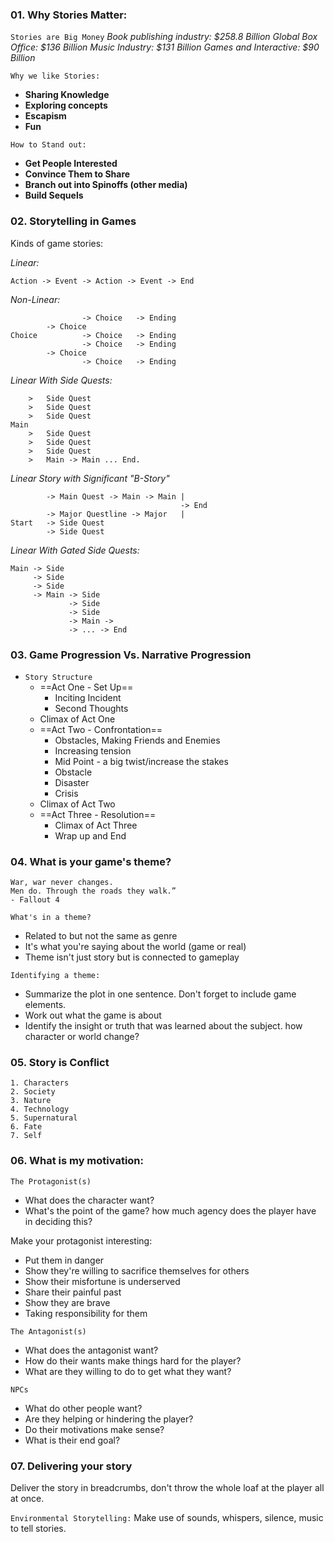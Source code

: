 ### 01. Why Stories Matter:

`Stories are Big Money` 
*Book publishing industry: $258.8 Billion*
*Global Box Office: $136 Billion*
*Music Industry: $131 Billion*
*Games and Interactive: $90 Billion*

`Why we like Stories:`
- **Sharing Knowledge**
- **Exploring concepts** 
- **Escapism**
- **Fun**

`How to Stand out:`
- **Get People Interested**
- **Convince Them to Share**
- **Branch out into Spinoffs (other media)**
- **Build Sequels**


### 02. Storytelling in Games

Kinds of game stories:

*Linear:*
```
Action -> Event -> Action -> Event -> End
```

*Non-Linear:*
```
				-> Choice   -> Ending
		-> Choice           
Choice          -> Choice   -> Ending
			    -> Choice   -> Ending
		-> Choice           
				-> Choice   -> Ending
```


*Linear With Side Quests:*
```
	>	Side Quest
	>	Side Quest
	>	Side Quest
Main
	>	Side Quest
	>	Side Quest
	>	Side Quest
	>	Main -> Main ... End.
```


*Linear Story with Significant "B-Story"*

```
		-> Main Quest -> Main -> Main |
		                              -> End
		-> Major Questline -> Major   |
Start   -> Side Quest
		-> Side Quest
```

*Linear With Gated Side Quests:*

```
Main -> Side
	 ->	Side
	 ->	Side
	 ->	Main -> Side
			 ->	Side
			 ->	Side
			 ->	Main ->
			 ->	... -> End
```



### 03. Game Progression Vs. Narrative Progression

- ``Story Structure``
	- ==Act One - Set Up==
		- Inciting Incident
		- Second Thoughts
	- Climax of Act One
	- ==Act Two - Confrontation==
		- Obstacles, Making Friends and Enemies
		- Increasing tension
		- Mid Point - a big twist/increase the stakes
		- Obstacle
		- Disaster
		- Crisis
	- Climax of Act Two
	- ==Act Three - Resolution== 
		- Climax of Act Three
		- Wrap up and End


### 04. What is your game's theme?

```
War, war never changes.
Men do. Through the roads they walk.”
- Fallout 4
```

`What's in a theme?`

- Related to but not the same as genre
- It's what you're saying about the world (game or real)
- Theme isn't just story but is connected to gameplay

`Identifying a theme:`
- Summarize the plot in one sentence. Don't forget to include game elements.
- Work out what the game is about
- Identify the insight or truth that was learned about the subject. how character or world change?


### 05. Story is Conflict
	1. Characters
	2. Society
	3. Nature
	4. Technology
	5. Supernatural
	6. Fate
	7. Self


### 06. What is my motivation:

``The Protagonist(s)``

- What does the character want?
- What's the point of the game?
  how much agency does the player have in deciding this?

Make your protagonist interesting:
- Put them in danger
- Show they're willing to sacrifice themselves for others
- Show their misfortune is underserved
- Share their painful past
- Show they are brave
- Taking responsibility for them


`The Antagonist(s)`

- What does the antagonist want?
- How do their wants make things hard for the player?
- What are they willing to do to get what they want?


`NPCs`

- What do other people want?
- Are they helping or hindering the  player?
- Do their motivations make sense? 
- What is their end goal?


### 07. Delivering your story

Deliver the story in breadcrumbs, don't throw the whole loaf at the player all at once.

`Environmental Storytelling:`
Make use of sounds, whispers, silence, music to tell stories.


